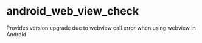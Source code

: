 # android_web_view_check
Provides version upgrade due to webview call error when using webview in Android



